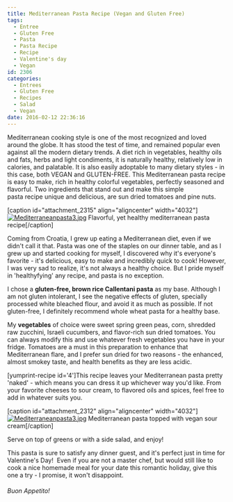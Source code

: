 ```yaml
---
title: Mediterranean Pasta Recipe (Vegan and Gluten Free)
tags:
  - Entree
  - Gluten Free
  - Pasta
  - Pasta Recipe
  - Recipe
  - Valentine's day
  - Vegan
id: 2306
categories:
  - Entrees
  - Gluten Free
  - Recipes
  - Salad
  - Vegan
date: 2016-02-12 22:36:16
---
```


Mediterranean cooking style&nbsp;is one of the most recognized and loved around the globe. It has stood the test of time, and remained popular even against all the modern dietary trends. A diet rich in vegetables, healthy oils and fats, herbs and light condiments, it is naturally healthy, relatively low in calories, and palatable. It is also easily adoptable to many dietary styles - in this case, both VEGAN and GLUTEN-FREE. This Mediterranean pasta recipe is easy to make, rich in healthy colorful vegetables, perfectly seasoned and flavorful. Two ingredients that stand out and make this simple pasta&nbsp;recipe&nbsp;unique and delicious,&nbsp;are sun dried tomatoes and pine nuts.&nbsp;

[caption id="attachment_2315" align="aligncenter" width="4032"][![Mediterraneanpasta3.jpg](http://girlintheraw.com/wp-content/uploads/2016/02/Mediterraneanpasta4.jpg)](http://girlintheraw.com/wp-content/uploads/2016/02/Mediterraneanpasta4.jpg) Flavorful, yet healthy mediterranean pasta recipe[/caption]

Coming from Croatia, I&nbsp;grew up eating a Mediterranean diet, even if we didn't call it that. Pasta was one of the staples on our dinner table, and as I grew up and started cooking for myself, I discovered why it's everyone's favorite - it's delicious, easy to make and incredibly quick to cook! However, I was very sad to realize, it's not always a healthy choice. But I pride myself in 'healthyfying' any recipe, and pasta is no exception.

I chose a **gluten-free, brown rice Callentani pasta** as my base. Although I am not gluten intolerant, I see the negative effects of gluten, specially processed white bleached flour, and avoid it as much as possible. If not gluten-free, I definitely recommend whole wheat pasta for a healthy base.

My **vegetables** of choice were sweet spring green peas, corn, shredded raw zucchini, Israeli cucumbers, and flavor-rich sun dried tomatoes. You can always modify this and use whatever fresh vegetables you have in your fridge. Tomatoes are a must in this preparation to enhance that Mediterranean flare, and I prefer sun dried for two reasons - the enhanced, almost smokey taste, and health benefits as they are less acidic.&nbsp;

[yumprint-recipe id='4']This recipe leaves your Mediterranean pasta pretty 'naked' - which means you can dress it up whichever way you'd like. From your favorite cheeses to sour cream, to flavored oils and spices, feel free to add in whatever suits you.

[caption id="attachment_2312" align="aligncenter" width="4032"][![Mediterraneanpasta3.jpg](http://girlintheraw.com/wp-content/uploads/2016/02/Mediterraneanpasta3.jpg)](http://girlintheraw.com/wp-content/uploads/2016/02/Mediterraneanpasta3.jpg) Mediterranean pasta topped with vegan sour cream[/caption]

Serve on top of greens or with a side salad, and enjoy!

This pasta is sure to satisfy any dinner guest, and it's perfect just in time for Valentine's Day!&nbsp; Even if you are not a master chef, but would still like to cook a nice homemade meal for your date this romantic holiday, give this one a try - I promise, it won't disappoint.&nbsp;

###### Buon Appetito!